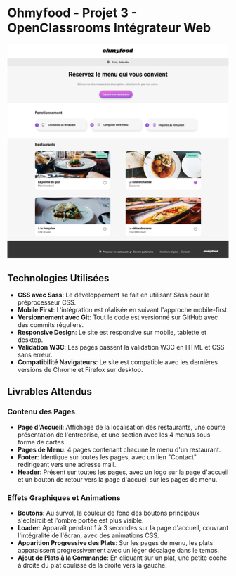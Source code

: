 # Ohmyfood - Projet 3 - OpenClassrooms Intégrateur Web

![Maquette page d'accueil](./Assets/maquette/homepage.png)

## Technologies Utilisées

- **CSS avec Sass**: Le développement se fait en utilisant Sass pour le préprocesseur CSS.
- **Mobile First**: L'intégration est réalisée en suivant l'approche mobile-first.
- **Versionnement avec Git**: Tout le code est versionné sur GitHub avec des commits réguliers.
- **Responsive Design**: Le site est responsive sur mobile, tablette et desktop.
- **Validation W3C**: Les pages passent la validation W3C en HTML et CSS sans erreur.
- **Compatibilité Navigateurs**: Le site est compatible avec les dernières versions de Chrome et Firefox sur desktop.

## Livrables Attendus

### Contenu des Pages

- **Page d'Accueil**: Affichage de la localisation des restaurants, une courte présentation de l'entreprise, et une section avec les 4 menus sous forme de cartes.
- **Pages de Menu**: 4 pages contenant chacune le menu d'un restaurant.
- **Footer**: Identique sur toutes les pages, avec un lien "Contact" redirigeant vers une adresse mail.
- **Header**: Présent sur toutes les pages, avec un logo sur la page d'accueil et un bouton de retour vers la page d'accueil sur les pages de menu.

### Effets Graphiques et Animations

- **Boutons**: Au survol, la couleur de fond des boutons principaux s'éclaircit et l'ombre portée est plus visible.
- **Loader**: Apparaît pendant 1 à 3 secondes sur la page d'accueil, couvrant l'intégralité de l'écran, avec des animations CSS.
- **Apparition Progressive des Plats**: Sur les pages de menu, les plats apparaissent progressivement avec un léger décalage dans le temps.
- **Ajout de Plats à la Commande**: En cliquant sur un plat, une petite coche à droite du plat coulisse de la droite vers la gauche.
